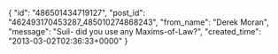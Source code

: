  {
   "id": "486501434719127",
   "post_id": "462493170453287_485010274868243",
   "from_name": "Derek Moran",
   "message": "Suil- did you use any Maxims-of-Law?",
   "created_time": "2013-03-02T02:36:33+0000"
 }
